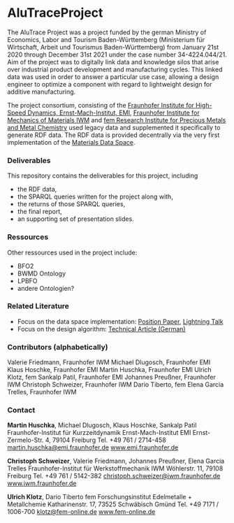 # AluTraceProject
The AluTrace Project was a project funded by the german Ministry of Economics, Labor and Tourism Baden-Württemberg (Ministerium für Wirtschaft, Arbeit und Tourismus Baden-Württemberg) from January 21st 2020 through December 31st 2021 under the case number 34-4224.044/21. Aim of the project was to digitally link data and knowledge silos that arise over industrial product development and manufacturing cycles. This linked data was used in order to answer a particular use case, allowing a design engineer to optimize a component with regard to lightweight design for additive manufacturing. 

The project consortium, consisting of the [Fraunhofer Institute for High-Speed Dynamics, Ernst-Mach-Institut, EMI](https://www.emi.fraunhofer.de/en/business-units/automotive/research/digitales-datenmanagement.html), [Fraunhofer Institute for 
Mechanics of Materials IWM](https://www.iwm.fraunhofer.de/) and [fem Research Institute for Precious Metals and Metal Chemistry](https://www.fem-online.de/) used legacy data and supplemented it specifically to generate RDF data. The RDF data is provided decentrally via the very first implementation of the [Materials Data Space](https://www.materials.fraunhofer.de/de/strategische-initativen/materials-data-space-/aktuelles-/erste-mds-implementierung-.html).  

### Deliverables
This repository contains the deliverables for this project, including 
- the RDF data,   
- the SPARQL queries written for the project along with,
- the returns of those SPARQL queries, 
- the final report, 
- an supporting set of presentation slides.

### Ressources
Other ressources used in the project include:
- BFO2
- BWMD Ontology
- LPBFO
- andere Ontologien?

### Related Literature
-   Focus on the data space implementation: [Position Paper](https://www.trusts-data.eu/wp-content/uploads/2022/06/01-The-AluTrace-Use-Case-Harnessing-Lightweight-Design-Potentials-via-the-Materials-Data-Space.pdf), [Lightning Talk](https://www.youtube.com/watch?v=4FoApZMCrSw)
-   Focus on the design algorithm: [Technical Article (German)](https://www.ingenieur.de/fachmedien/wt-werkstattstechnik/fraunhofer-gesellschaft/leichtbau-datenvernetzung-fuer-additive-fertigung/)


### Contributors (alphabetically)

Valerie Friedmann, Fraunhofer IWM
Michael Dlugosch, Fraunhofer EMI  
Klaus Hoschke, Fraunhofer EMI
Martin Huschka, Fraunhofer EMI
Ulrich Klotz, fem
Sankalp Patil, Fraunhofer EMI
Johannes Preußner, Fraunhofer IWM
Christoph Schweizer, Fraunhofer IWM
Dario Tiberto, fem
Elena Garcia Trelles, Fraunhofer IWM

### Contact

**Martin Huschka**, Michael Dlugosch, Klaus Hoschke, Sankalp Patil
Fraunhofer-Institut für Kurzzeitdynamik
Ernst-Mach-Institut EMI
Ernst-Zermelo-Str. 4, 79104 Freiburg
Tel. +49 761 / 2714-458
martin.huschka@emi.fraunhofer.de
www.emi.fraunhofer.de

**Christoph Schweizer**, Valerie Friedmann, Johannes Preußner, Elena Garcia Trelles 
Fraunhofer-Institut für Werkstoffmechanik IWM
Wöhlerstr. 11, 79108 Freiburg
Tel. +49 761 / 5142-382
christoph.schweizer@iwm.fraunhofer.de
www.iwm.fraunhofer.de

**Ulrich Klotz**, Dario Tiberto
fem Forschungsinstitut Edelmetalle + Metallchemie
Katharinenstr. 17, 73525 Schwäbisch Gmünd
Tel. +49 7171 / 1006-700
klotz@fem-online.de
www.fem-online.de




